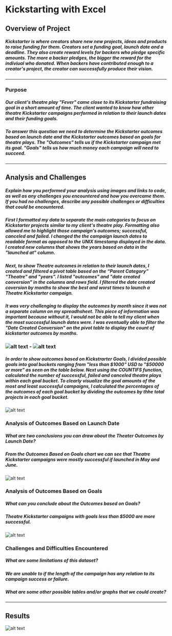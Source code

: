 # **Kickstarting with Excel**

## **Overview of Project**
##### Kickstarter is where creators share new new projects, ideas and products to raise funding for them. Creators set a funding goal, launch date and a deadline. They also create reward levels for backers who pledge specific amounts. The more a backer pledges, the bigger the reward for the indiviual who donated. When backers have contributed enough to  a creator's project, the creator can successfully produce their vision. 
---
### **Purpose**
##### Our client's theatre play "Fever" came close to its Kickstarter fundraising goal in a short amount of time.  The client wanted to know how other theatre Kickstarter campaigns performed in relation to their launch dates and their funding goals. 

##### To answer this question we need to determine the Kickstarter outcomes based on launch date and the Kickstarter outcomes based on goals for theatre plays. The "Outcomes" tells us if the Kickstarter campaign met its goal.  "Goals" tells us how much money each campaign will need to succeed.
---
## **Analysis and Challenges**
##### *Explain how you performed your analysis using images and links to code, as well as any challenges you encountered and how you overcame them. If you had no challenges, describe any possible challenges or difficulties that could be encountered.*

##### First I formatted my data to separate the main categories to focus on Kickstarter projects similar to my client's theatre play. Formatting also allowed me to highlight those campaign's outcomes; successful, canceled and failed.  I changed the the campaign launch dates to readable format as opposed to the UNIX timestamp displayed in the data. I created new columns that shows the years based on data in the "launched at" column.   

##### Next, to show Theatre outcomes in relation to their launch dates, I created and filtered a pivot table based on the “Parent Category” "Theatre" and "years".  I listed "outcomes" and "date created conversion" in the columns and rows field. I filtered the date created coversion by months to show the best and worst times to launch a Theatre Kickstarter campaign.  

##### It was very challenging to display the outcomes by month since it was not a separate column on my spreadhsheet. This piece of information was important because without it, I would not be able to tell my client when the most successful launch dates were. I was eventually able to filter the "Date Created Conversion" on the pivot table to display the count of kickstarter outcomes by months. 

### ![alt text](outcomeslaunchpivotfields.PNG) -  ![alt text](theatreoutcomelaunchpivot.PNG)

##### In order to show outcomes based on Kickstrarter Goals, I divided possible goals into goal buckets ranging from "less than $1000" USD to "$50000 or more" as seen on the table below.  Next using the COUNTIFS function,   calculated the number of successful, failed and canceled theatre plays within each goal bucket. To clearly visualize the goal amounts of the most and least successful campaigns, I calculated the percentages of the outcomes of each goal bucket by dividing the outcomes by thhe total projects in each goal bucket. 

![alt text](outcomesgoalschart.PNG) 



### Analysis of Outcomes Based on Launch Date
##### *What are two conclusions you can draw about the Theater Outcomes by Launch Date?*
##### 	From the Outcomes Based on Goals chart we can see that Theatre Kickstarter campaigns were mostly successful if launched in May and June.  

![alt text](Theater_Outcomes_vs_Launch.png)

### Analysis of Outcomes Based on Goals
##### *What can you conclude about the Outcomes based on Goals?*
##### Theatre Kickstarter campaigns with goals less than $5000 are more successful. 

![alt text](Outcomes_vs_Goals.png)

### Challenges and Difficulties Encountered
##### *What are some limitations of this dataset?*
##### We are unable to if the length of the campaign has any relation to its campaign success or failure. 
	
##### *What are some other possible tables and/or graphs that we could create?* 
---
## **Results**
![alt text](feverplay.PNG)


